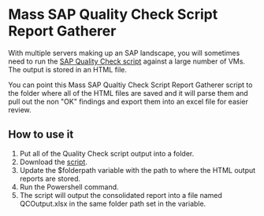 # Mass SAP Quality Check Script Report Gatherer

With multiple servers making up an SAP landscape, you will sometimes need to run the [SAP Quality Check script](https://github.com/Azure/SAP-on-Azure-Scripts-and-Utilities/blob/main/QualityCheck/Readme.md) against a large number of VMs. The output is stored in an HTML file. 

You can point this Mass SAP Qualtiy Check Script Report Gatherer script to the folder where all of the HTML files are saved and it will parse them and pull out the non "OK" findings and export them into an excel file for easier review.

## How to use it
1. Put all of the Quality Check script output into a folder.
1. Download the [script](SAP/MassQC-Check.ps1).
1. Update the $folderpath variable with the path to where the HTML output reports are stored.
1. Run the Powershell command.
1. The script will output the consolidated report into a file named QCOutput.xlsx in the same folder path set in the variable.

